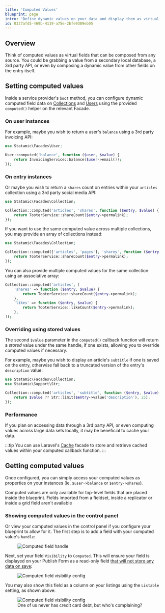 ```yaml
---
title: 'Computed Values'
blueprint: page
intro: 'Define dynamic values on your data and display them as virtual fields in the Control Panel. They''re like accessors on Eloquent models.'
id: 0327afd5-469b-4119-a75e-2bfe9389eb05
---
```

## Overview

Think of computed values as virtual fields that can be composed from any source. You could be grabbing a value from a secondary local database, a 3rd party API, or even by composing a dynamic value from other fields on the entry itself.

## Setting computed values

Inside a service provider's `boot` method, you can configure dynamic computed field data on [Collections](/collections) and [Users](/users) using the provided `computed()` helper on the relevant Facade.

### On user instances

For example, maybe you wish to return a user's `balance` using a 3rd party invoicing API:

```php
use Statamic\Facades\User;

User::computed('balance', function ($user, $value) {
    return InvoicingService::balance($user->email());
});
```

### On entry instances

Or maybe you wish to return a `shares` count on entries within your `articles` collection using a 3rd party social media API:

```php
use Statamic\Facades\Collection;

Collection::computed('articles', 'shares', function ($entry, $value) {
    return TooterService::shareCount($entry->permalink);
});
```

If you want to use the same computed value across multiple collections, you may provide an array of collections instead:

```php
use Statamic\Facades\Collection;

Collection::computed(['articles', 'pages'], 'shares', function ($entry, $value) {
    return TooterService::shareCount($entry->permalink);
});
```

You can also provide multiple computed values for the same collection using an associative array:

```php
Collection::computed('articles', [
    'shares' => function ($entry, $value) {
        return TooterService::shareCount($entry->permalink);
    },
    'likes' => function ($entry, $value) {
        return TooterService::likeCount($entry->permalink);
    },
]);
```

### Overriding using stored values

The second `$value` parameter in the `computed()` callback function will return a _stored_ value under the same handle, if one exists, allowing you to override computed values if necessary.

For example, maybe you wish to display an article's `subtitle` if one is saved on the entry, otherwise fall back to a truncated version of the entry's `description` value:

```php
use Statamic\Facades\Collection;
use Statamic\Support\Str;

Collection::computed('articles', 'subtitle', function ($entry, $value) {
    return $value ?? Str::limit($entry->value('description'), 25);
});
```

### Performance

If you plan on accessing data through a 3rd party API, or even computing values across large data sets locally, it may be beneficial to cache your data.

:::tip
You can use Laravel's [Cache](https://laravel.com/docs/cache#cache-usage) facade to store and retrieve cached values within your computed callback function.
:::

## Getting computed values

Once configured, you can simply access your computed values as properties on your instances (ie. `$user->balance` or `$entry->shares`).

Computed values are only available for top-level fields that are placed inside the blueprint. Fields imported from a fieldset, inside a replicator or inside a grid field aren't available

### Showing computed values in the control panel

Or view your computed values in the control panel if you configure your blueprint to allow for it. The first step is to add a field with your computed value's `handle`:

<figure>
    <img src="/img/computed-field-handle.png" alt="Computed field handle">
</figure>

Next, set your field `Visibility` to `Computed`. This will ensure your field is displayed on your Publish Form as a read-only field [that will not store any data on save](/fields#field-data-flow):

<figure>
    <img src="/img/computed-field-visibility.png" alt="Computed field visibility config">
</figure>

You may also show this field as a column on your listings using the `Listable` setting, as shown above:

<figure>
    <img src="/img/computed-field-listing.png" alt="Computed field visibility config">
    <figcaption>One of us never has credit card debt, but who's complaining?</figcaption>
</figure>
